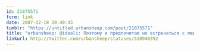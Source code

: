 ```yaml
---
id: 21875571
form: link
date: 2007-12-18 20:49:43
tumblr: "https://untitled.urbansheep.com/post/21875571"
title: "urbansheep: @ideali: Поэтому я предпочитаю не встречаться с людьми. Люди прекрасны, но на расстоянии. Социализация — зло! Привет!"
linkurl: http://twitter.com/urbansheep/statuses/510948392
---
```



